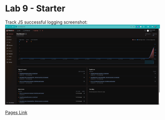 # Lab 9 - Starter

Track JS successful logging screenshot:
![trackJSss](TrackJSLogging.png)

[Pages Link](https://darwinsmth.github.io/Lab9_Starter/)
